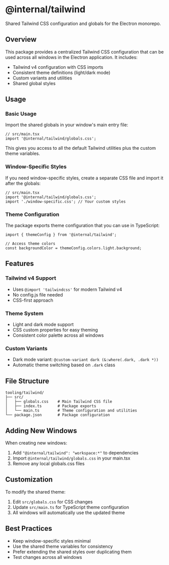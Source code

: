 # @internal/tailwind

Shared Tailwind CSS configuration and globals for the Electron monorepo.

## Overview

This package provides a centralized Tailwind CSS configuration that can be used across all windows in the Electron application. It includes:

- Tailwind v4 configuration with CSS imports
- Consistent theme definitions (light/dark mode)
- Custom variants and utilities
- Shared global styles

## Usage

### Basic Usage

Import the shared globals in your window's main entry file:

```tsx
// src/main.tsx
import '@internal/tailwind/globals.css';
```

This gives you access to all the default Tailwind utilities plus the custom theme variables.

### Window-Specific Styles

If you need window-specific styles, create a separate CSS file and import it after the globals:

```tsx
// src/main.tsx
import '@internal/tailwind/globals.css';
import './window-specific.css'; // Your custom styles
```

### Theme Configuration

The package exports theme configuration that you can use in TypeScript:

```tsx
import { themeConfig } from '@internal/tailwind';

// Access theme colors
const backgroundColor = themeConfig.colors.light.background;
```

## Features

### Tailwind v4 Support

- Uses `@import 'tailwindcss'` for modern Tailwind v4
- No config.js file needed
- CSS-first approach

### Theme System

- Light and dark mode support
- CSS custom properties for easy theming
- Consistent color palette across all windows

### Custom Variants

- Dark mode variant: `@custom-variant dark (&:where(.dark, .dark *))`
- Automatic theme switching based on `.dark` class

## File Structure

```
tooling/tailwind/
├── src/
│   ├── globals.css    # Main Tailwind CSS file
│   ├── index.ts       # Package exports
│   └── main.ts        # Theme configuration and utilities
└── package.json       # Package configuration
```

## Adding New Windows

When creating new windows:

1. Add `"@internal/tailwind": "workspace:*"` to dependencies
2. Import `@internal/tailwind/globals.css` in your main.tsx
3. Remove any local globals.css files

## Customization

To modify the shared theme:

1. Edit `src/globals.css` for CSS changes
2. Update `src/main.ts` for TypeScript theme configuration
3. All windows will automatically use the updated theme

## Best Practices

- Keep window-specific styles minimal
- Use the shared theme variables for consistency
- Prefer extending the shared styles over duplicating them
- Test changes across all windows

